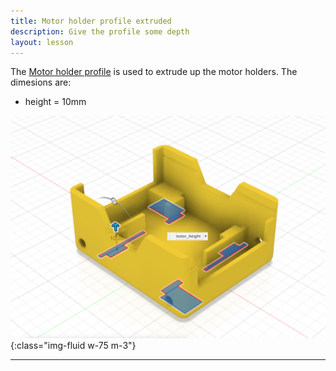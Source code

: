 ```yaml
---
title: Motor holder profile extruded
description: Give the profile some depth
layout: lesson
---
```


The [Motor holder profile](17_motor) is used to extrude up the motor holders.
The dimesions are:

* height = 10mm

![Chassis Motor holder extrude Cad Drawing](assets/chassis_motor_holder_extrude.png){:class="img-fluid w-75 m-3"}

---
